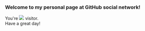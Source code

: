 ### Welcome to my personal page at GitHub social network!

You're <img src="https://www.websitecounterfree.com/c.php?d=9&id=13897&s=11"/> visitor.  
Have a great day!
